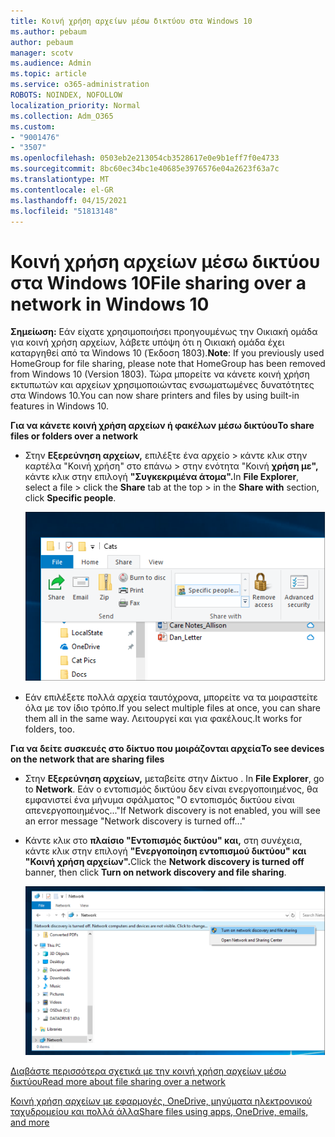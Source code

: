 ```yaml
---
title: Κοινή χρήση αρχείων μέσω δικτύου στα Windows 10
ms.author: pebaum
author: pebaum
manager: scotv
ms.audience: Admin
ms.topic: article
ms.service: o365-administration
ROBOTS: NOINDEX, NOFOLLOW
localization_priority: Normal
ms.collection: Adm_O365
ms.custom:
- "9001476"
- "3507"
ms.openlocfilehash: 0503eb2e213054cb3528617e0e9b1eff7f0e4733
ms.sourcegitcommit: 8bc60ec34bc1e40685e3976576e04a2623f63a7c
ms.translationtype: MT
ms.contentlocale: el-GR
ms.lasthandoff: 04/15/2021
ms.locfileid: "51813148"
---
```

# <a name="file-sharing-over-a-network-in-windows-10"></a><span data-ttu-id="ff290-102">Κοινή χρήση αρχείων μέσω δικτύου στα Windows 10</span><span class="sxs-lookup"><span data-stu-id="ff290-102">File sharing over a network in Windows 10</span></span>

<span data-ttu-id="ff290-103">**Σημείωση:** Εάν είχατε χρησιμοποιήσει προηγουμένως την Οικιακή ομάδα για κοινή χρήση αρχείων, λάβετε υπόψη ότι η Οικιακή ομάδα έχει καταργηθεί από τα Windows 10 (Έκδοση 1803).</span><span class="sxs-lookup"><span data-stu-id="ff290-103">**Note**: If you previously used HomeGroup for file sharing, please note that HomeGroup has been removed from Windows 10 (Version 1803).</span></span> <span data-ttu-id="ff290-104">Τώρα μπορείτε να κάνετε κοινή χρήση εκτυπωτών και αρχείων χρησιμοποιώντας ενσωματωμένες δυνατότητες στα Windows 10.</span><span class="sxs-lookup"><span data-stu-id="ff290-104">You can now share printers and files by using built-in features in Windows 10.</span></span>

<span data-ttu-id="ff290-105">**Για να κάνετε κοινή χρήση αρχείων ή φακέλων μέσω δικτύου**</span><span class="sxs-lookup"><span data-stu-id="ff290-105">**To share files or folders over a network**</span></span>

- <span data-ttu-id="ff290-106">Στην **Εξερεύνηση αρχείων,** επιλέξτε ένα αρχείο  > κάντε κλικ στην καρτέλα "Κοινή χρήση" στο επάνω > στην ενότητα "Κοινή **χρήση με",** κάντε κλικ στην επιλογή **"Συγκεκριμένα άτομα".**</span><span class="sxs-lookup"><span data-stu-id="ff290-106">In **File Explorer**, select a file > click the **Share** tab at the top > in the **Share with** section, click **Specific people**.</span></span>

    ![Κάντε κοινή χρήση ενός αρχείου με συγκεκριμένα άτομα.](media/share-with-specific-people.png)
          
- <span data-ttu-id="ff290-108">Εάν επιλέξετε πολλά αρχεία ταυτόχρονα, μπορείτε να τα μοιραστείτε όλα με τον ίδιο τρόπο.</span><span class="sxs-lookup"><span data-stu-id="ff290-108">If you select multiple files at once, you can share them all in the same way.</span></span> <span data-ttu-id="ff290-109">Λειτουργεί και για φακέλους.</span><span class="sxs-lookup"><span data-stu-id="ff290-109">It works for folders, too.</span></span>

<span data-ttu-id="ff290-110">**Για να δείτε συσκευές στο δίκτυο που μοιράζονται αρχεία**</span><span class="sxs-lookup"><span data-stu-id="ff290-110">**To see devices on the network that are sharing files**</span></span>

- <span data-ttu-id="ff290-111">Στην **Εξερεύνηση αρχείων,** μεταβείτε στην <a0>Δίκτυο</a0> . </span><span class="sxs-lookup"><span data-stu-id="ff290-111">In **File Explorer**, go to **Network**.</span></span> <span data-ttu-id="ff290-112">Εάν ο εντοπισμός δικτύου δεν είναι ενεργοποιημένος, θα εμφανιστεί ένα μήνυμα σφάλματος "Ο εντοπισμός δικτύου είναι απενεργοποιημένος..."</span><span class="sxs-lookup"><span data-stu-id="ff290-112">If Network discovery is not enabled, you will see an error message "Network discovery is turned off..."</span></span>

- <span data-ttu-id="ff290-113">Κάντε κλικ στο **πλαίσιο "Εντοπισμός δικτύου" και,** στη συνέχεια, κάντε κλικ στην επιλογή **"Ενεργοποίηση εντοπισμού δικτύου" και "Κοινή χρήση αρχείων".**</span><span class="sxs-lookup"><span data-stu-id="ff290-113">Click the **Network discovery is turned off** banner, then click **Turn on network discovery and file sharing**.</span></span>

    ![Ενεργοποιήστε τον εντοπισμό δικτύου και την κοινή χρήση αρχείων.](media/turn-on-network-discovery.png)

[<span data-ttu-id="ff290-115">Διαβάστε περισσότερα σχετικά με την κοινή χρήση αρχείων μέσω δικτύου</span><span class="sxs-lookup"><span data-stu-id="ff290-115">Read more about file sharing over a network</span></span>](https://support.microsoft.com/help/4092694/windows-10-file-sharing-over-a-network)

[<span data-ttu-id="ff290-116">Κοινή χρήση αρχείων με εφαρμογές, OneDrive, μηνύματα ηλεκτρονικού ταχυδρομείου και πολλά άλλα</span><span class="sxs-lookup"><span data-stu-id="ff290-116">Share files using apps, OneDrive, emails, and more</span></span>](https://support.microsoft.com/help/4027674/windows-10-share-files-in-file-explorer)
